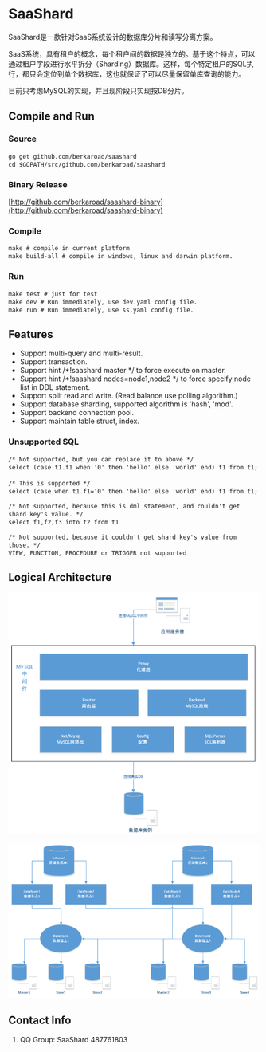 # SaaShard
SaaShard是一款针对SaaS系统设计的数据库分片和读写分离方案。

SaaS系统，具有租户的概念，每个租户间的数据是独立的。基于这个特点，可以通过租户字段进行水平拆分（Sharding）数据库。这样，每个特定租户的SQL执行，都只会定位到单个数据库，这也就保证了可以尽量保留单库查询的能力。

目前只考虑MySQL的实现，并且现阶段只实现按DB分片。

## Compile and Run

### Source
```
go get github.com/berkaroad/saashard
cd $GOPATH/src/github.com/berkaroad/saashard
```

### Binary Release
[http://github.com/berkaroad/saashard-binary](http://github.com/berkaroad/saashard-binary)

### Compile

```
make # compile in current platform
make build-all # compile in windows, linux and darwin platform.
```

### Run

```
make test # just for test
make dev # Run immediately, use dev.yaml config file.
make run # Run immediately, use ss.yaml config file.
```

## Features
- Support multi-query and multi-result.
- Support transaction.
- Support hint /*!saashard master */ to force execute on master.
- Support hint /*!saashard nodes=node1,node2 */ to force specify node list in DDL statement.
- Support split read and write. (Read balance use polling algorithm.)
- Support database sharding, supported algorithm is 'hash', 'mod'.
- Support backend connection pool.
- Support maintain table struct, index.

### Unsupported SQL

```
/* Not supported, but you can replace it to above */
select (case t1.f1 when '0' then 'hello' else 'world' end) f1 from t1;

/* This is supported */
select (case when t1.f1='0' then 'hello' else 'world' end) f1 from t1;
```

```
/* Not supported, because this is dml statement, and couldn't get shard key's value. */
select f1,f2,f3 into t2 from t1
```

```
/* Not supported, because it couldn't get shard key's value from those. */
VIEW, FUNCTION, PROCEDURE or TRIGGER not supported
```

## Logical Architecture

![logical architecture](docs/images/logical_arch.png "logical architecture")

![logical schema](docs/images/logical_schema.png "logical schema")

## Contact Info

1. QQ Group: SaaShard 487761803
